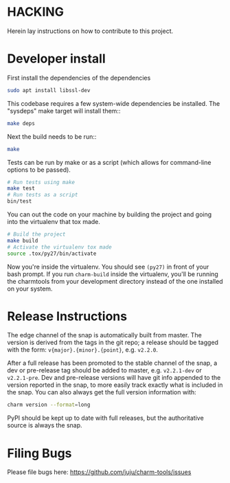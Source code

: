 # HACKING

Herein lay instructions on how to contribute to this project.


# Developer install

First install the dependencies of the dependencies

```bash
sudo apt install libssl-dev
```

This codebase requires a few system-wide dependencies be installed.  The
"sysdeps" make target will install them::

```bash
make deps
```

Next the build needs to be run::

```bash
make
```

Tests can be run by make or as a script (which allows for command-line options
to be passed).

```bash
# Run tests using make
make test
# Run tests as a script
bin/test
```

You can out the code on your machine by building the project and going into the
virtualenv that tox made.

```bash
# Build the project
make build
# Activate the virtualenv tox made
source .tox/py27/bin/activate
```

Now you're inside the virtualenv. You should see `(py27)` in front of your bash
prompt. If you run `charm-build` inside the virtualenv, you'll be running the
charmtools from your development directory instead of the one installed on your
system.

# Release Instructions

The edge channel of the snap is automatically built from master. The version is
derived from the tags in the git repo; a release should be tagged with the form:
`v{major}.{minor}.{point}`, e.g. `v2.2.0`.

After a full release has been promoted to the stable channel of the snap, a dev
or pre-release tag should be added to master, e.g. `v2.2.1-dev` or `v2.2.1-pre`.
Dev and pre-release versions will have git info appended to the version reported
in the snap, to more easily track exactly what is included in the snap. You can
also always get the full version information with:

```bash
charm version --format=long
```

PyPI should be kept up to date with full releases, but the authoritative source
is always the snap.


# Filing Bugs

Please file bugs here: https://github.com/juju/charm-tools/issues

